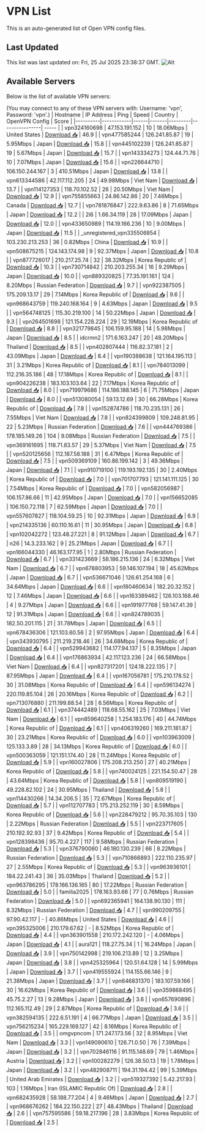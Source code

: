# VPN List

This is an auto-generated list of Open VPN config files.

## Last Updated

This list was last updated on: Fri, 25 Jul 2025 23:38:37 GMT.
![Alt](https://repobeats.axiom.co/api/embed/186b98318ef1479477931607c1ad7d823f12451f.svg "Repobeats analytics image")

## Available Servers

Below is the list of available VPN servers:

(You may connect to any of these VPN servers with: Username: 'vpn', Password: 'vpn'.)
| Hostname | IP Address | Ping | Speed | Country | OpenVPN Config | Score |
|----------|------------|------|-------|---------|----------------| ----- |
| vpn324160698 | 47.153.191.152 | 10 | 18.06Mbps | United States | [Download 📥](./configs/server_0_US.ovpn) | 46.9 |
| vpn477585244 | 126.241.85.87 | 19 | 5.95Mbps | Japan | [Download 📥](./configs/server_1_JP.ovpn) | 15.8 |
| vpn445102239 | 126.241.85.87 | 19 | 5.67Mbps | Japan | [Download 📥](./configs/server_2_JP.ovpn) | 15.7 |
| vpn143334273 | 124.44.71.76 | 10 | 7.07Mbps | Japan | [Download 📥](./configs/server_3_JP.ovpn) | 15.6 |
| vpn226644710 | 106.150.244.167 | 3 | 410.51Mbps | Japan | [Download 📥](./configs/server_4_JP.ovpn) | 13.8 |
| vpn613344586 | 42.117.112.205 | 24 | 49.98Mbps | Viet Nam | [Download 📥](./configs/server_5_VN.ovpn) | 13.7 |
| vpn114127353 | 118.70.102.52 | 26 | 20.50Mbps | Viet Nam | [Download 📥](./configs/server_6_VN.ovpn) | 12.9 |
| vpn755855663 | 24.86.142.86 | 20 | 7.46Mbps | Canada | [Download 📥](./configs/server_7_CA.ovpn) | 12.7 |
| vpn781876847 | 222.9.63.86 | 8 | 71.65Mbps | Japan | [Download 📥](./configs/server_8_JP.ovpn) | 12.2 |
| 2i6 | 1.66.34.119 | 28 | 17.09Mbps | Japan | [Download 📥](./configs/server_9_JP.ovpn) | 12.0 |
| vpn433650989 | 114.19.166.236 | 10 | 9.00Mbps | Japan | [Download 📥](./configs/server_10_JP.ovpn) | 11.5 |
| _unregistered_vpn335506854 | 103.230.213.253 | 36 | 0.82Mbps | China | [Download 📥](./configs/server_11_CN.ovpn) | 10.9 |
| vpn508675215 | 124.143.174.98 | 9 | 92.37Mbps | Japan | [Download 📥](./configs/server_12_JP.ovpn) | 10.8 |
| vpn877726017 | 210.217.25.74 | 32 | 38.32Mbps | Korea Republic of | [Download 📥](./configs/server_13_KR.ovpn) | 10.3 |
| vpn730714842 | 210.203.255.34 | 16 | 9.29Mbps | Japan | [Download 📥](./configs/server_14_JP.ovpn) | 10.0 |
| vpn889320825 | 77.35.191.161 | 124 | 8.20Mbps | Russian Federation | [Download 📥](./configs/server_15_RU.ovpn) | 9.7 |
| vpn922387505 | 175.209.13.17 | 29 | 7.14Mbps | Korea Republic of | [Download 📥](./configs/server_16_KR.ovpn) | 9.6 |
| vpn968643759 | 119.240.168.164 | 9 | 4.63Mbps | Japan | [Download 📥](./configs/server_17_JP.ovpn) | 9.5 |
| vpn564748125 | 115.30.219.100 | 14 | 50.22Mbps | Japan | [Download 📥](./configs/server_18_JP.ovpn) | 9.3 |
| vpn264501698 | 121.154.228.224 | 29 | 12.19Mbps | Korea Republic of | [Download 📥](./configs/server_19_KR.ovpn) | 8.8 |
| vpn321779845 | 106.159.95.188 | 14 | 5.98Mbps | Japan | [Download 📥](./configs/server_20_JP.ovpn) | 8.5 |
| idcrmn2 | 171.6.163.247 | 20 | 48.20Mbps | Thailand | [Download 📥](./configs/server_21_TH.ovpn) | 8.5 |
| vpn402807444 | 116.82.37.181 | 2 | 43.09Mbps | Japan | [Download 📥](./configs/server_22_JP.ovpn) | 8.4 |
| vpn190388638 | 121.164.195.113 | 31 | 3.21Mbps | Korea Republic of | [Download 📥](./configs/server_23_KR.ovpn) | 8.1 |
| vpn784013099 | 112.216.35.186 | 48 | 17.18Mbps | Korea Republic of | [Download 📥](./configs/server_24_KR.ovpn) | 8.1 |
| vpn904226238 | 183.103.103.64 | 22 | 7.17Mbps | Korea Republic of | [Download 📥](./configs/server_25_KR.ovpn) | 8.0 |
| vpn719979686 | 114.186.188.145 | 6 | 71.75Mbps | Japan | [Download 📥](./configs/server_26_JP.ovpn) | 8.0 |
| vpn513080054 | 59.13.12.69 | 30 | 66.28Mbps | Korea Republic of | [Download 📥](./configs/server_27_KR.ovpn) | 7.8 |
| vpn152874786 | 118.70.235.131 | 26 | 7.55Mbps | Viet Nam | [Download 📥](./configs/server_28_VN.ovpn) | 7.8 |
| vpn824399809 | 109.248.81.95 | 22 | 5.23Mbps | Russian Federation | [Download 📥](./configs/server_29_RU.ovpn) | 7.6 |
| vpn444769386 | 178.185.149.26 | 104 | 9.08Mbps | Russian Federation | [Download 📥](./configs/server_30_RU.ovpn) | 7.5 |
| vpn369161695 | 118.71.83.57 | 29 | 5.37Mbps | Viet Nam | [Download 📥](./configs/server_31_VN.ovpn) | 7.5 |
| vpn520125656 | 112.187.58.188 | 31 | 6.47Mbps | Korea Republic of | [Download 📥](./configs/server_32_KR.ovpn) | 7.5 |
| vpn509369109 | 160.86.199.142 | 3 | 49.36Mbps | Japan | [Download 📥](./configs/server_33_JP.ovpn) | 7.1 |
| vpn910719100 | 119.193.192.135 | 30 | 2.40Mbps | Korea Republic of | [Download 📥](./configs/server_34_KR.ovpn) | 7.0 |
| vpn701707793 | 121.141.111.125 | 30 | 7.54Mbps | Korea Republic of | [Download 📥](./configs/server_35_KR.ovpn) | 7.0 |
| vpn582056987 | 106.157.86.66 | 11 | 42.95Mbps | Japan | [Download 📥](./configs/server_36_JP.ovpn) | 7.0 |
| vpn156652085 | 106.150.72.118 | 7 | 62.59Mbps | Japan | [Download 📥](./configs/server_37_JP.ovpn) | 7.0 |
| vpn557607827 | 118.104.59.25 | 10 | 92.31Mbps | Japan | [Download 📥](./configs/server_38_JP.ovpn) | 6.9 |
| vpn214335136 | 60.110.16.61 | 11 | 30.95Mbps | Japan | [Download 📥](./configs/server_39_JP.ovpn) | 6.8 |
| vpn102042272 | 123.48.27.221 | 8 | 91.12Mbps | Japan | [Download 📥](./configs/server_40_JP.ovpn) | 6.7 |
| n26 | 14.3.233.162 | 9 | 25.21Mbps | Japan | [Download 📥](./configs/server_41_JP.ovpn) | 6.7 |
| vpn166044330 | 46.163.177.95 | 1 | 2.80Mbps | Russian Federation | [Download 📥](./configs/server_42_RU.ovpn) | 6.7 |
| vpn331423669 | 58.186.215.136 | 24 | 6.32Mbps | Viet Nam | [Download 📥](./configs/server_43_VN.ovpn) | 6.7 |
| vpn678803953 | 59.146.107.194 | 18 | 45.62Mbps | Japan | [Download 📥](./configs/server_44_JP.ovpn) | 6.7 |
| vpn536671046 | 126.61.254.168 | 6 | 34.64Mbps | Japan | [Download 📥](./configs/server_45_JP.ovpn) | 6.6 |
| vpn180460634 | 182.20.32.152 | 12 | 7.46Mbps | Japan | [Download 📥](./configs/server_46_JP.ovpn) | 6.6 |
| vpn163389462 | 126.103.168.46 | 4 | 9.27Mbps | Japan | [Download 📥](./configs/server_47_JP.ovpn) | 6.6 |
| vpn191977768 | 59.147.41.39 | 12 | 91.31Mbps | Japan | [Download 📥](./configs/server_48_JP.ovpn) | 6.6 |
| vpn824789035 | 182.50.201.115 | 21 | 31.78Mbps | Japan | [Download 📥](./configs/server_49_JP.ovpn) | 6.5 |
| vpn678436306 | 121.103.60.56 | 2 | 97.95Mbps | Japan | [Download 📥](./configs/server_50_JP.ovpn) | 6.4 |
| vpn343930795 | 211.219.218.46 | 26 | 34.68Mbps | Korea Republic of | [Download 📥](./configs/server_51_KR.ovpn) | 6.4 |
| vpn529943682 | 114.177.94.137 | 5 | 8.35Mbps | Japan | [Download 📥](./configs/server_52_JP.ovpn) | 6.4 |
| vpn176863934 | 42.117.123.236 | 24 | 66.58Mbps | Viet Nam | [Download 📥](./configs/server_53_VN.ovpn) | 6.4 |
| vpn827317201 | 124.18.222.135 | 7 | 87.95Mbps | Japan | [Download 📥](./configs/server_54_JP.ovpn) | 6.4 |
| vpn167056781 | 175.210.178.52 | 30 | 31.08Mbps | Korea Republic of | [Download 📥](./configs/server_55_KR.ovpn) | 6.4 |
| vpn596134274 | 220.119.85.104 | 26 | 20.16Mbps | Korea Republic of | [Download 📥](./configs/server_56_KR.ovpn) | 6.2 |
| vpn713076880 | 211.199.88.54 | 28 | 6.56Mbps | Korea Republic of | [Download 📥](./configs/server_57_KR.ovpn) | 6.1 |
| vpn374442489 | 118.68.55.162 | 25 | 7.03Mbps | Viet Nam | [Download 📥](./configs/server_58_VN.ovpn) | 6.1 |
| vpn859640258 | 1.254.183.176 | 40 | 44.74Mbps | Korea Republic of | [Download 📥](./configs/server_59_KR.ovpn) | 6.1 |
| vpn406319260 | 169.211.181.87 | 30 | 23.21Mbps | Korea Republic of | [Download 📥](./configs/server_60_KR.ovpn) | 6.0 |
| vpn103963009 | 125.133.3.89 | 28 | 34.13Mbps | Korea Republic of | [Download 📥](./configs/server_61_KR.ovpn) | 6.0 |
| vpn500363059 | 121.151.174.40 | 28 | 11.24Mbps | Korea Republic of | [Download 📥](./configs/server_62_KR.ovpn) | 5.9 |
| vpn160027806 | 175.208.213.250 | 27 | 40.21Mbps | Korea Republic of | [Download 📥](./configs/server_63_KR.ovpn) | 5.8 |
| vpn740024125 | 221.154.50.47 | 28 | 43.64Mbps | Korea Republic of | [Download 📥](./configs/server_64_KR.ovpn) | 5.8 |
| vpn809519190 | 49.228.82.102 | 24 | 30.95Mbps | Thailand | [Download 📥](./configs/server_65_TH.ovpn) | 5.8 |
| vpn114430266 | 14.34.206.5 | 35 | 72.67Mbps | Korea Republic of | [Download 📥](./configs/server_66_KR.ovpn) | 5.7 |
| vpn112707783 | 175.213.252.119 | 30 | 8.59Mbps | Korea Republic of | [Download 📥](./configs/server_67_KR.ovpn) | 5.6 |
| vpn228479212 | 95.70.35.103 | 130 | 2.22Mbps | Russian Federation | [Download 📥](./configs/server_68_RU.ovpn) | 5.5 |
| vpn223717605 | 210.192.92.93 | 37 | 9.42Mbps | Korea Republic of | [Download 📥](./configs/server_69_KR.ovpn) | 5.4 |
| vpn128398436 | 95.70.4.227 | 117 | 9.58Mbps | Russian Federation | [Download 📥](./configs/server_70_RU.ovpn) | 5.3 |
| vpn376790060 | 46.180.130.239 | 66 | 8.22Mbps | Russian Federation | [Download 📥](./configs/server_71_RU.ovpn) | 5.3 |
| vpn710866893 | 222.110.235.97 | 27 | 2.55Mbps | Korea Republic of | [Download 📥](./configs/server_72_KR.ovpn) | 5.3 |
| vpn963936101 | 184.22.241.43 | 36 | 35.03Mbps | Thailand | [Download 📥](./configs/server_73_TH.ovpn) | 5.2 |
| vpn963786295 | 178.166.136.165 | 80 | 17.22Mbps | Russian Federation | [Download 📥](./configs/server_74_RU.ovpn) | 5.0 |
| familia2025 | 178.163.93.66 | 77 | 0.76Mbps | Russian Federation | [Download 📥](./configs/server_75_RU.ovpn) | 5.0 |
| vpn692365941 | 164.138.90.130 | 111 | 8.32Mbps | Russian Federation | [Download 📥](./configs/server_76_RU.ovpn) | 4.7 |
| vpn990209755 | 97.90.42.117 | - | 40.86Mbps | United States | [Download 📥](./configs/server_77_US.ovpn) | 4.6 |
| vpn395325006 | 210.179.67.62 | - | 8.52Mbps | Korea Republic of | [Download 📥](./configs/server_78_KR.ovpn) | 4.4 |
| vpn363901558 | 210.172.242.120 | - | 4.06Mbps | Japan | [Download 📥](./configs/server_79_JP.ovpn) | 4.1 |
| aura121 | 118.27.75.34 | 1 | 16.24Mbps | Japan | [Download 📥](./configs/server_80_JP.ovpn) | 3.9 |
| vpn750142998 | 219.106.213.89 | 12 | 3.25Mbps | Japan | [Download 📥](./configs/server_81_JP.ovpn) | 3.8 |
| vpn425325964 | 120.51.64.128 | 14 | 5.99Mbps | Japan | [Download 📥](./configs/server_82_JP.ovpn) | 3.7 |
| vpn419555924 | 114.155.66.146 | 9 | 21.38Mbps | Japan | [Download 📥](./configs/server_83_JP.ovpn) | 3.7 |
| vpn646831370 | 183.107.59.166 | 30 | 16.62Mbps | Korea Republic of | [Download 📥](./configs/server_84_KR.ovpn) | 3.6 |
| vpn359868495 | 45.75.2.27 | 13 | 9.28Mbps | Japan | [Download 📥](./configs/server_85_JP.ovpn) | 3.6 |
| vpn657690896 | 112.165.112.49 | 29 | 2.87Mbps | Korea Republic of | [Download 📥](./configs/server_86_KR.ovpn) | 3.6 |
| vpn382594135 | 222.6.51.191 | 4 | 66.77Mbps | Japan | [Download 📥](./configs/server_87_JP.ovpn) | 3.5 |
| vpn756215234 | 165.229.169.127 | 42 | 8.16Mbps | Korea Republic of | [Download 📥](./configs/server_88_KR.ovpn) | 3.5 |
| omgvpncom | 171.247.173.56 | 32 | 8.95Mbps | Viet Nam | [Download 📥](./configs/server_89_VN.ovpn) | 3.3 |
| vpn149090610 | 126.71.0.50 | 76 | 7.39Mbps | Japan | [Download 📥](./configs/server_90_JP.ovpn) | 3.2 |
| vpn702846116 | 91.115.148.69 | 79 | 1.46Mbps | Austria | [Download 📥](./configs/server_91_AT.ovpn) | 3.2 |
| vpn100282279 | 126.38.50.13 | 19 | 1.78Mbps | Japan | [Download 📥](./configs/server_92_JP.ovpn) | 3.2 |
| vpn482908711 | 194.31.194.42 | 99 | 5.39Mbps | United Arab Emirates | [Download 📥](./configs/server_93_AE.ovpn) | 3.2 |
| vpn519327392 | 5.42.217.93 | 103 | 1.16Mbps | Iran (ISLAMIC Republic Of) | [Download 📥](./configs/server_94_IR.ovpn) | 2.8 |
| vpn682435928 | 58.188.77.204 | 4 | 9.46Mbps | Japan | [Download 📥](./configs/server_95_JP.ovpn) | 2.7 |
| vpn968676262 | 184.22.150.222 | 27 | 48.43Mbps | Thailand | [Download 📥](./configs/server_96_TH.ovpn) | 2.6 |
| vpn757595586 | 59.18.217.196 | 28 | 3.83Mbps | Korea Republic of | [Download 📥](./configs/server_97_KR.ovpn) | 2.5 |

